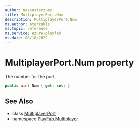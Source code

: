 ```yaml
---
author: nassosterz-ms
title: MultiplayerPort.Num
description: MultiplayerPort.Num
ms.author: aterzakis
ms.topic: reference
ms.service: azure-playfab
ms.date: 08/18/2022
---
```


# MultiplayerPort.Num property

The number for the port.

```csharp
public uint Num { get; set; }
```

## See Also

* class [MultiplayerPort](../MultiplayerPort.md)
* namespace [PlayFab.Multiplayer](../../PlayFabMultiplayerSDK.md)

